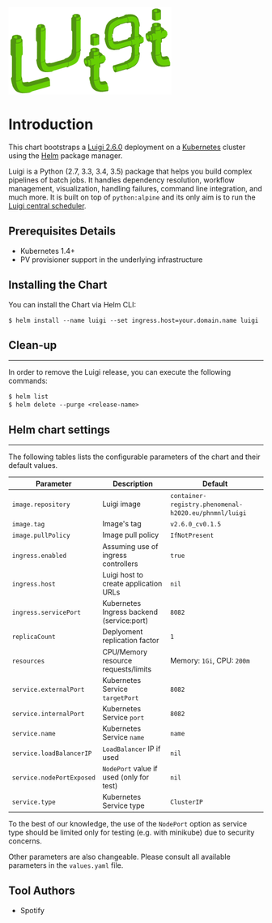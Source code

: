 ![Logo](luigi_logo.png)

# Introduction
This chart bootstraps a [Luigi 2.6.0](https://github.com/spotify/luigi) deployment on a [Kubernetes](http://kubernetes.io) cluster using the [Helm](https://helm.sh) package manager.

Luigi is a Python (2.7, 3.3, 3.4, 3.5) package that helps you build complex pipelines of batch jobs. It handles dependency resolution, workflow management, visualization, handling failures, command line integration, and much more. It is built on top of `python:alpine` and its only aim is to run the [Luigi central scheduler](http://luigi.readthedocs.io/en/stable/central_scheduler.html).

## Prerequisites Details
- Kubernetes 1.4+
- PV provisioner support in the underlying infrastructure

## Installing the Chart
You can install the Chart via Helm CLI:

```console
$ helm install --name luigi --set ingress.host=your.domain.name luigi
```

## Clean-up
-----------

In order to remove the Luigi release, you can execute the following commands:

```console
$ helm list
$ helm delete --purge <release-name>
```

## Helm chart settings
----------------------

The following tables lists the configurable parameters of the chart and their default values.

| Parameter                | Description                               | Default                                                |
|--------------------------|-------------------------------------------|--------------------------------------------------------|
| `image.repository`       | Luigi image                               | `container-registry.phenomenal-h2020.eu/phnmnl/luigi`  |
| `image.tag`              | Image's tag                               | `v2.6.0_cv0.1.5`                                       |
| `image.pullPolicy`       | Image pull policy                         | `IfNotPresent`                                         |
| `ingress.enabled`        | Assuming use of ingress controllers       | `true`                                                 |                                                 
| `ingress.host`           | Luigi host to create application URLs     | `nil`                                                  |
| `ingress.servicePort`    | Kubernetes Ingress backend (service:port) | `8082`                                                 |
| `replicaCount`           | Deplyoment replication factor             | `1`                                                    |
| `resources`              | CPU/Memory resource requests/limits       | Memory: `1Gi`, CPU: `200m`                             |
| `service.externalPort`   | Kubernetes Service `targetPort`           | `8082`                                                 |
| `service.internalPort`   | Kubernetes Service `port`                 | `8082`                                                 |
| `service.name`           | Kubernetes Service `name`                 | `name`                                                 |
| `service.loadBalancerIP` | `LoadBalancer` IP if used                 | `nil`                                                  |
| `service.nodePortExposed`| `NodePort` value if used (only for test)  | `nil`                                                  |
| `service.type`           | Kubernetes Service type                   | `ClusterIP`                                            |

To the best of our knowledge, the use of the `NodePort` option as service type should be limited only for testing (e.g. with minikube) due to security concerns.  

Other parameters are also changeable. Please consult all available parameters in the `values.yaml` file.


## Tool Authors

- Spotify
